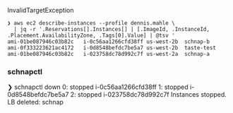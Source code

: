 InvalidTargetException

```
❯ aws ec2 describe-instances --profile dennis.mahle \
  | jq -r '.Reservations[].Instances[] | [.ImageId, .InstanceId, .Placement.AvailabilityZone, .Tags[0].Value] | @tsv '
ami-01be087946c03b82c	i-0c56aa1266cfd38ff	us-west-2b	schnap-b
ami-0f333223621ac4172	i-0d8548befdc7be5a7	us-west-2b	taste-test
ami-01be087946c03b82c	i-023758dc78d992c7f	us-west-2a	schnap-a
```

### schnapctl
❯ schnapctl down
0: stopped i-0c56aa1266cfd38ff
1: stopped i-0d8548befdc7be5a7
2: stopped i-023758dc78d992c7f
Instances stopped.
LB deleted: schnap
